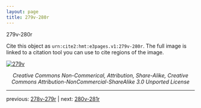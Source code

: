```yaml
---
layout: page
title: 279v-280r
---
```


279v-280r

Cite this object as `urn:cite2:hmt:e3pages.v1:279v-280r`.  The full image is linked to a citation tool you can use to cite regions of the image.

[![279v](http://www.homermultitext.org/iipsrv?IIIF=/project/homer/pyramidal/deepzoom/hmt/e3bifolio/v1/null.tif/full/800,/0/default.jpg)](http://www.homermultitext.org/ict2/?urn=urn:cite2:hmt:e3bifolio.v1:null) 

<p style="text-align: center; font-style: italic;">Creative Commons Non-Commerical, Attribution, Share-Alike, Creative Commons Attribution-NonCommercial-ShareAlike 3.0 Unported License</p>

---

previous: [278v-279r](../278v-279r/) | next: [280v-281r](../280v-281r/)